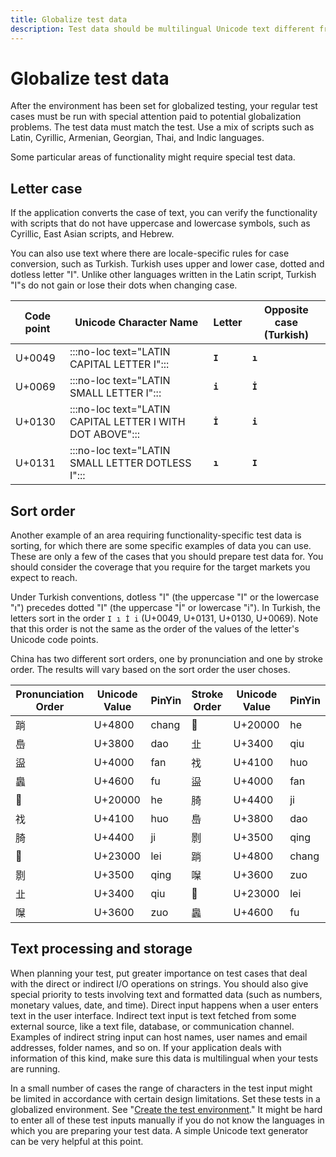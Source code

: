 ```yaml
---
title: Globalize test data
description: Test data should be multilingual Unicode text different from the system locale. Use mixed scripts or Unicode-only text to discover codepage dependencies.
---
```


# Globalize test data

After the environment has been set for globalized testing, your regular test cases must be run with special attention paid to potential globalization problems.
The test data must match the test.
Use a mix of scripts such as Latin, Cyrillic, Armenian, Georgian, Thai, and Indic languages.

Some particular areas of functionality might require special test data.

## Letter case

If the application converts the case of text, you can verify the functionality with scripts that do not have uppercase and lowercase symbols, such as Cyrillic, East Asian scripts, and Hebrew.

You can also use text where there are locale-specific rules for case conversion, such as Turkish.
Turkish uses upper and lower case, dotted and dotless letter "I".
Unlike other languages written in the Latin script, Turkish "I"s do not gain or lose their dots when changing case.

| Code point | Unicode Character Name                | Letter                    | Opposite case (Turkish) |
|------------|---------------------------------------|---------------------------|-------------------------|
| U+0049     | :::no-loc text="LATIN CAPITAL LETTER I":::                | **`I`**                   | **<code>&#x0131;</code>**   |
| U+0069     | :::no-loc text="LATIN SMALL LETTER I":::                  | **`i`**                   | **<code>&#x0130;</code>**   |
| U+0130     | :::no-loc text="LATIN CAPITAL LETTER I WITH DOT ABOVE"::: | **<code>&#x0130;</code>** | **`i`**                     |
| U+0131     | :::no-loc text="LATIN SMALL LETTER DOTLESS I":::          | **<code>&#x0131;</code>** | **`I`**                     |

## Sort order

Another example of an area requiring functionality-specific test data is sorting, for which there are some specific examples of data you can use.
These are only a few of the cases that you should prepare test data for.
You should consider the coverage that you require for the target markets you expect to reach.

Under Turkish conventions, dotless "I" (the uppercase "I" or the lowercase "ı") precedes dotted "I" (the uppercase "İ" or lowercase "i").
In Turkish, the letters sort in the order `I ı İ i` (U+0049, U+0131, U+0130, U+0069).
Note that this order is not the same as the order of the values of the letter's Unicode code points.

China has two different sort orders, one by pronunciation and one by stroke order.
The results will vary based on the sort order the user choses.

| Pronunciation Order | Unicode Value | PinYin | Stroke Order | Unicode Value | PinYin |
|--- | --- | --- | --- | --- | --- |
| 䠀 | U+4800  | chang | 𠀀 | U+20000 | he |
| 㠀 | U+3800  | dao   | 㐀 | U+3400  | qiu |
| 䀀 | U+4000  | fan   | 䄀 | U+4100  | huo |
| 䘀 | U+4600  | fu    | 䀀 | U+4000  | fan |
| 𠀀 | U+20000 | he    | 䐀 | U+4400  | ji |
| 䄀 | U+4100  | huo   | 㠀 | U+3800  | dao |
| 䐀 | U+4400  | ji    | 㔀 | U+3500  | qing |
| 𣀀 | U+23000 | lei   | 䠀 | U+4800  | chang |
| 㔀 | U+3500  | qing  | 㘀 | U+3600  | zuo |
| 㐀 | U+3400  | qiu   | 𣀀 | U+23000 | lei |
| 㘀 | U+3600  | zuo   | 䘀 | U+4600  | fu |

## Text processing and storage

When planning your test, put greater importance on test cases that deal with the direct or indirect I/O operations on strings.
You should also give special priority to tests involving text and formatted data (such as numbers, monetary values, date, and time).
Direct input happens when a user enters text in the user interface.
Indirect text input is text fetched from some external source, like a text file, database, or communication channel.
Examples of indirect string input can  host names, user names and email addresses, folder names, and so on.
If your application deals with information of this kind, make sure this data is multilingual when your tests are running.

In a small number of cases the range of characters in the test input might be limited in accordance with certain design limitations.
Set these tests in a globalized environment. See "[Create the test environment](create-the-test-environment.md)."
It might be hard to enter all of these test inputs manually if you do not know the languages in which you are preparing your test data.
A simple Unicode text generator can be very helpful at this point.
